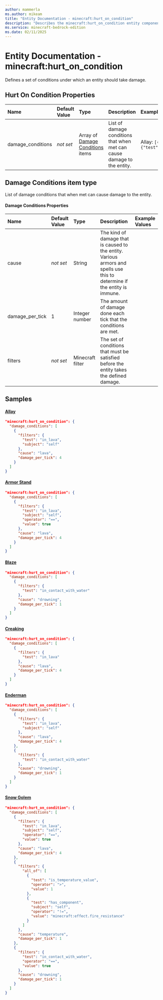 ```yaml
---
author: mammerla
ms.author: mikeam
title: "Entity Documentation - minecraft:hurt_on_condition"
description: "Describes the minecraft:hurt_on_condition entity component"
ms.service: minecraft-bedrock-edition
ms.date: 02/11/2025 
---
```


# Entity Documentation - minecraft:hurt_on_condition

Defines a set of conditions under which an entity should take damage.


## Hurt On Condition Properties

|Name       |Default Value |Type |Description |Example Values |
|:----------|:-------------|:----|:-----------|:------------- |
| damage_conditions | *not set* | Array of [Damage Conditions](#damage-conditions-item-type) items | List of damage conditions that when met can cause damage to the entity. | Allay: `[{"filters":{"test":"in_lava","subject":"self"},"cause":"lava","damage_per_tick":4}]` | 

## Damage Conditions item type
List of damage conditions that when met can cause damage to the entity.


#### Damage Conditions Properties

|Name       |Default Value |Type |Description |Example Values |
|:----------|:-------------|:----|:-----------|:------------- |
| cause | *not set* | String | The kind of damage that is caused to the entity. Various armors and spells use this to determine if the entity is immune. |  | 
| damage_per_tick | 1 | Integer number | The amount of damage done each tick that the conditions are met. |  | 
| filters | *not set* | Minecraft filter | The set of conditions that must be satisfied before the entity takes the defined damage. |  | 

## Samples

#### [Allay](https://github.com/Mojang/bedrock-samples/tree/preview/behavior_pack/entities/allay.json)


```json
"minecraft:hurt_on_condition": {
  "damage_conditions": [
    {
      "filters": {
        "test": "in_lava",
        "subject": "self"
      },
      "cause": "lava",
      "damage_per_tick": 4
    }
  ]
}
```

#### [Armor Stand](https://github.com/Mojang/bedrock-samples/tree/preview/behavior_pack/entities/armor_stand.json)


```json
"minecraft:hurt_on_condition": {
  "damage_conditions": [
    {
      "filters": {
        "test": "in_lava",
        "subject": "self",
        "operator": "==",
        "value": true
      },
      "cause": "lava",
      "damage_per_tick": 4
    }
  ]
}
```

#### [Blaze](https://github.com/Mojang/bedrock-samples/tree/preview/behavior_pack/entities/blaze.json)


```json
"minecraft:hurt_on_condition": {
  "damage_conditions": [
    {
      "filters": {
        "test": "in_contact_with_water"
      },
      "cause": "drowning",
      "damage_per_tick": 1
    }
  ]
}
```

#### [Creaking](https://github.com/Mojang/bedrock-samples/tree/preview/behavior_pack/entities/creaking.json)


```json
"minecraft:hurt_on_condition": {
  "damage_conditions": [
    {
      "filters": {
        "test": "in_lava"
      },
      "cause": "lava",
      "damage_per_tick": 4
    }
  ]
}
```

#### [Enderman](https://github.com/Mojang/bedrock-samples/tree/preview/behavior_pack/entities/enderman.json)


```json
"minecraft:hurt_on_condition": {
  "damage_conditions": [
    {
      "filters": {
        "test": "in_lava",
        "subject": "self"
      },
      "cause": "lava",
      "damage_per_tick": 4
    },
    {
      "filters": {
        "test": "in_contact_with_water"
      },
      "cause": "drowning",
      "damage_per_tick": 1
    }
  ]
}
```

#### [Snow Golem](https://github.com/Mojang/bedrock-samples/tree/preview/behavior_pack/entities/snow_golem.json)


```json
"minecraft:hurt_on_condition": {
  "damage_conditions": [
    {
      "filters": {
        "test": "in_lava",
        "subject": "self",
        "operator": "==",
        "value": true
      },
      "cause": "lava",
      "damage_per_tick": 4
    },
    {
      "filters": {
        "all_of": [
          {
            "test": "is_temperature_value",
            "operator": ">",
            "value": 1
          },
          {
            "test": "has_component",
            "subject": "self",
            "operator": "!=",
            "value": "minecraft:effect.fire_resistance"
          }
        ]
      },
      "cause": "temperature",
      "damage_per_tick": 1
    },
    {
      "filters": {
        "test": "in_contact_with_water",
        "operator": "==",
        "value": true
      },
      "cause": "drowning",
      "damage_per_tick": 1
    }
  ]
}
```

